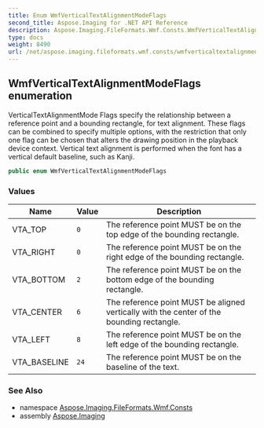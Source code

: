 ```yaml
---
title: Enum WmfVerticalTextAlignmentModeFlags
second_title: Aspose.Imaging for .NET API Reference
description: Aspose.Imaging.FileFormats.Wmf.Consts.WmfVerticalTextAlignmentModeFlags enum. VerticalTextAlignmentMode Flags specify the relationship between a reference point and a bounding rectangle for text alignment. These flags can be combined to specify multiple options with the restriction that only one flag can be chosen that alters the drawing position in the playback device context. Vertical text alignment is performed when the font has a vertical default baseline such as Kanji
type: docs
weight: 8490
url: /net/aspose.imaging.fileformats.wmf.consts/wmfverticaltextalignmentmodeflags/
---
```

## WmfVerticalTextAlignmentModeFlags enumeration

VerticalTextAlignmentMode Flags specify the relationship between a reference point and a bounding rectangle, for text alignment. These flags can be combined to specify multiple options, with the restriction that only one flag can be chosen that alters the drawing position in the playback device context. Vertical text alignment is performed when the font has a vertical default baseline, such as Kanji.

```csharp
public enum WmfVerticalTextAlignmentModeFlags
```

### Values

| Name | Value | Description |
| --- | --- | --- |
| VTA_TOP | `0` | The reference point MUST be on the top edge of the bounding rectangle. |
| VTA_RIGHT | `0` | The reference point MUST be on the right edge of the bounding rectangle. |
| VTA_BOTTOM | `2` | The reference point MUST be on the bottom edge of the bounding rectangle. |
| VTA_CENTER | `6` | The reference point MUST be aligned vertically with the center of the bounding rectangle. |
| VTA_LEFT | `8` | The reference point MUST be on the left edge of the bounding rectangle. |
| VTA_BASELINE | `24` | The reference point MUST be on the baseline of the text. |

### See Also

* namespace [Aspose.Imaging.FileFormats.Wmf.Consts](../../aspose.imaging.fileformats.wmf.consts/)
* assembly [Aspose.Imaging](../../)



